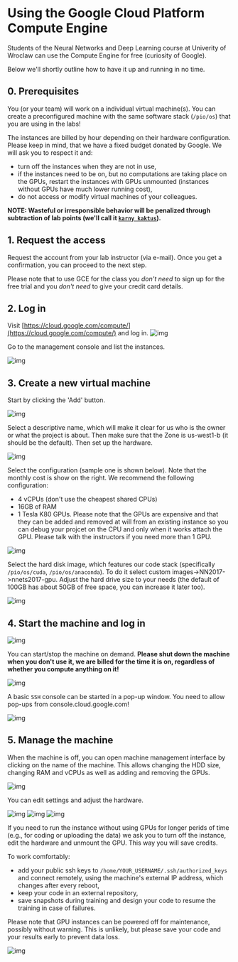 # Using the Google Cloud Platform Compute Engine
Students of the Neural Networks and Deep Learning course at Univerity of Wroclaw
can use the Compute Engine for free (curiosity of Google).

Below we'll shortly outline how to have it up and running in no time.

## 0. Prerequisites

You (or your team) will work on a individual virtual machine(s).
You can create a preconfigured machine with the same software stack
(`/pio/os`) that you are using in the labs!

The instances are billed by hour depending on their hardware configuration.
Please keep in mind, that we have a fixed budget donated by Google.
We will ask you to respect it and:
* turn off the instances when they are not in use,
* if the instances need to be on, but no computations are taking place on the GPUs,
restart the instances with GPUs unmounted (instances without GPUs have much lower running cost),
* do not access or modify virtual machines of your colleagues.

**NOTE: Wasteful or irresponsible behavior will be penalized through subtraction of lab points
(we'll call it [``karny kaktus``](http://pics.tinypic.pl/i/00224/145fkpsmoasr.png "Karny Kaktus")).**

## 1. Request the access
Request the account from your lab instructor (via e-mail).
Once you get a confirmation, you can proceed to the next step.

Please note that to use GCE for the class you *don't need* to sign up for the free trial
and you *don't need* to give your credit card details. 

## 2. Log in
Visit [https://cloud.google.com/compute/](https://cloud.google.com/compute/) and log in.
![img](img/0000.png)

Go to the management console and list the instances.

![img](img/0010.png)

## 3. Create a new virtual machine

Start by clicking the 'Add' button.

![img](img/0020.png)

Select a descriptive name, which will make it clear for us who
is the owner or what the project is about. Then make sure that
the Zone is us-west1-b (it should be the default). Then set up the hardware.

![img](img/0030.png)

Select the configuration (sample one is shown below).
Note that the monthly cost is show on the right. We recommend the following configuration:
* 4 vCPUs (don't use the cheapest shared CPUs)
* 16GB of RAM
* 1 Tesla K80 GPUs. Please note that the GPUs are expensive and that they can be added and removed at will from an existing instance so you can debug your projcet on the CPU and only when it works attach the GPU. Please talk with the instructors if you need more than 1 GPU.

![img](img/0040.png)

Select the hard disk image, which features our code stack (specifically `/pio/os/cuda`, `/pio/os/anaconda`). To do it select custom images->NN2017->nnets2017-gpu. Adjust the hard drive size to your needs (the default of 100GB has about 50GB of free space, you can increase it later too).

![img](img/0045.png)

## 4. Start the machine and log in

![img](img/0050.png)

You can start/stop the machine on demand. **Please shut down the machine when you don't use it, we are billed for the time it is on, regardless of whether you compute anything on it!**

![img](img/0060.png)

A basic `SSH` console can be started in a pop-up
window. You need to allow pop-ups from console.cloud.google.com!

![img](img/0070.png)

## 5. Manage the machine

When the machine is off, you can open machine management interface
by clicking on the name of the machine. This allows changing the HDD size, changing RAM and vCPUs as well as adding and removing the GPUs.

![img](img/0080.png)

You can edit settings and adjust the hardware.

![img](img/0090.png)
![img](img/0100.png)
![img](img/0110.png)

If you need to run the instance without using GPUs for longer perids of time
(e.g., for coding or uploading the data) we ask you to turn off the instance,
edit the hardware and unmount the GPU. This way you will save credits.

To work comfortably:
* add your public ssh keys  to `/home/YOUR_USERNAME/.ssh/authorized_keys` and connect remotely, using the machine's external IP address, which changes after every reboot,
* keep your code in an external repository,
* save snapshots during training and design your code to resume the training in case of failures.

Please note that GPU instances can be powered off for maintenance, possibly without warning. This is unlikely, but please save your code and your results early to prevent data loss.


![img](img/0120.png)
